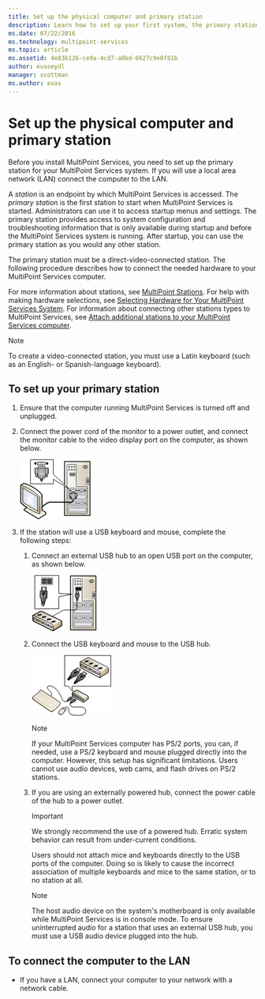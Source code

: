 ```yaml
---
title: Set up the physical computer and primary station
description: Learn how to set up your first system, the primary station, in MultiPoint Services
ms.date: 07/22/2016
ms.technology: multipoint-services
ms.topic: article
ms.assetid: 4e83b126-ce9a-4cd7-a0bd-6627c9e0f81b
author: evaseydl
manager: scottman
ms.author: evas
---
```

# Set up the physical computer and primary station
Before you install MultiPoint Services, you need to set up the primary station for your MultiPoint Services system. If you will use a local area network (LAN) connect the computer to the LAN.

A *station* is an endpoint by which MultiPoint Services is accessed. The *primary station* is the first station to start when MultiPoint Services is started. Administrators can use it to access startup menus and settings. The primary station provides access to system configuration and troubleshooting information that is only available during startup and before the MultiPoint Services system is running. After startup, you can use the primary station as you would any other station.

The primary station must be a direct-video-connected station. The following procedure describes how to connect the needed hardware to your MultiPoint Services computer.

For more information about stations, see [MultiPoint Stations](multipoint-services-stations.md). For help with making hardware selections, see [Selecting Hardware for Your MultiPoint Services System](Selecting-Hardware-for-Your-MultiPoint-services-System.md). For information about connecting other stations types to MultiPoint Services, see [Attach additional stations to your MultiPoint Services computer](Attach-additional-stations-to-your-MultiPoint-services-computer.md).

> [!NOTE]
> To create a video-connected station, you must use a Latin keyboard (such as an English- or Spanish-language keyboard).

## To set up your primary station

1.  Ensure that the computer running MultiPoint Services is turned off and unplugged.

2.  Connect the power cord of the monitor to a power outlet, and connect the monitor cable to the video display port on the computer, as shown below.

    ![Image of Video connection to USB hub-based system](./media/WMSVideoConnection.gif)

3.  If the station will use a USB keyboard and mouse, complete the following steps:

    1.  Connect an external USB hub to an open USB port on the computer, as shown below.

        ![Image of MultiPoint Services USB hub connection](./media/WMSUSBHubConnection.gif)

    2.  Connect the USB keyboard and mouse to the USB hub.

        ![Image of USB hub input device connections](./media/WMSUSBDeviceConnection.gif)

        > [!NOTE]
        > If your MultiPoint Services computer has PS/2 ports, you can, if needed, use a PS/2 keyboard and mouse plugged directly into the computer. However, this setup has significant limitations. Users cannot use audio devices, web cams, and flash drives on PS/2 stations.

    3.  If you are using an externally powered hub, connect the power cable of the hub to a power outlet.

        > [!IMPORTANT]
        > We strongly recommend the use of a powered hub. Erratic system behavior can result from under-current conditions.
        >
        > Users should not attach mice and keyboards directly to the USB ports of the computer. Doing so is likely to cause the incorrect association of multiple keyboards and mice to the same station, or to no station at all.

        > [!NOTE]
        > The host audio device on the system's motherboard is only available while MultiPoint Services is in console mode. To ensure uninterrupted audio for a station that uses an external USB hub, you must use a USB audio device plugged into the hub.

## To connect the computer to the LAN

-   If you have a LAN, connect your computer to your network with a network cable.